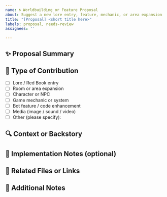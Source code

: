 ```yaml
---
name: 🌀 Worldbuilding or Feature Proposal
about: Suggest a new lore entry, feature, mechanic, or area expansion
title: "[Proposal] <short title here>"
labels: proposal, needs-review
assignees: ''

---
```


## ✨ Proposal Summary

<!-- Brief description of the idea, story hook, or feature -->

## 📜 Type of Contribution

- [ ] Lore / Red Book entry
- [ ] Room or area expansion
- [ ] Character or NPC
- [ ] Game mechanic or system
- [ ] Bot feature / code enhancement
- [ ] Media (image / sound / video)
- [ ] Other (please specify):

## 🔍 Context or Backstory

<!-- Why this idea fits within Future Sky. Does it expand on an existing timeline? Connect to a character? -->

## 🔧 Implementation Notes (optional)

<!-- How you envision this working technically, structurally, or narratively -->

## 🧬 Related Files or Links

<!-- e.g. room JSON, PDF docs, or image URLs -->

## 💬 Additional Notes

<!-- Anything else you want to share with collaborators -->
